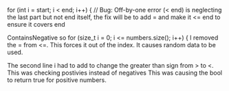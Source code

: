 for (int i = start; i < end; i++) { // Bug: Off-by-one error
(< end) is neglecting the last part but not end itself,
the fix will be to add = and make it <= end to ensure it covers end

ContainsNegative
so for  (size_t i = 0; i <= numbers.size(); i++) {
I removed the = from <=. This forces it out of the index. 
It causes random data to be used. 

The second line i had to add to change the greater than sign from > to <.
This was checking postivies instead of negatives
This was causing the bool to return true for positive numbers. 